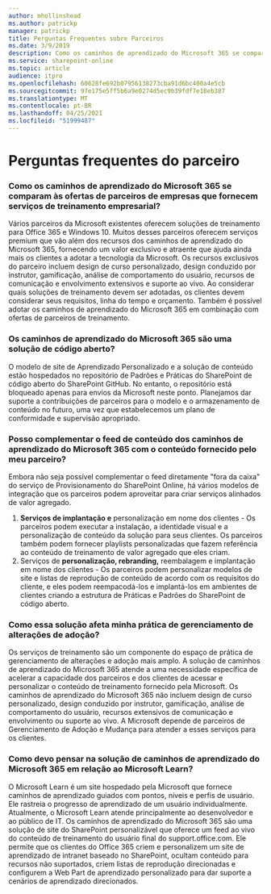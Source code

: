 ```yaml
---
author: mhollinshead
ms.author: patrickp
manager: patrickp
title: Perguntas Frequentes sobre Parceiros
ms.date: 3/9/2019
description: Como os caminhos de aprendizado do Microsoft 365 se comparam às ofertas de parceiros de empresas que fornecem serviços de treinamento empresarial?
ms.service: sharepoint-online
ms.topic: article
audience: itpro
ms.openlocfilehash: 60628fe692b07956138273cba91d6bc400a4e5cb
ms.sourcegitcommit: 97e175e5ff5b6a9e0274d5ec9b39fdf7e18eb387
ms.translationtype: MT
ms.contentlocale: pt-BR
ms.lasthandoff: 04/25/2021
ms.locfileid: "51999487"
---
```

# <a name="partner-frequently-asked-questions"></a>Perguntas frequentes do parceiro

### <a name="how-does-microsoft-365-learning-pathways-compare-to-partner-offerings-from-companies-that-provide-enterprise-training-services"></a>Como os caminhos de aprendizado do Microsoft 365 se comparam às ofertas de parceiros de empresas que fornecem serviços de treinamento empresarial?
Vários parceiros da Microsoft existentes oferecem soluções de treinamento para Office 365 e Windows 10. Muitos desses parceiros oferecem serviços premium que vão além dos recursos dos caminhos de aprendizado do Microsoft 365, fornecendo um valor exclusivo e atraente que ajuda ainda mais os clientes a adotar a tecnologia da Microsoft. Os recursos exclusivos do parceiro incluem design de curso personalizado, design conduzido por instrutor, gamificação, análise de comportamento do usuário, recursos de comunicação e envolvimento extensivos e suporte ao vivo. Ao considerar quais soluções de treinamento devem ser adotadas, os clientes devem considerar seus requisitos, linha do tempo e orçamento. Também é possível adotar os caminhos de aprendizado do Microsoft 365 em combinação com ofertas de parceiros de treinamento.
 
### <a name="is-microsoft-365-learning-pathways-an-open-source-solution"></a>Os caminhos de aprendizado do Microsoft 365 são uma solução de código aberto?
O modelo de site de Aprendizado Personalizado e a solução de conteúdo estão hospedados no repositório de Padrões e Práticas do SharePoint de código aberto do SharePoint GitHub. No entanto, o repositório está bloqueado apenas para envios da Microsoft neste ponto. Planejamos dar suporte a contribuições de parceiros para o modelo e o armazenamento de conteúdo no futuro, uma vez que estabelecemos um plano de conformidade e supervisão apropriado.  

### <a name="can-i-supplement-the-microsoft-365-learning-pathways-content-feed-with-my-partner-provided-content"></a>Posso complementar o feed de conteúdo dos caminhos de aprendizado do Microsoft 365 com o conteúdo fornecido pelo meu parceiro? 
Embora não seja possível complementar o feed diretamente "fora da caixa" do serviço de Provisionamento do SharePoint Online, há vários modelos de integração que os parceiros podem aproveitar para criar serviços alinhados de valor agregado.

1. **Serviços de implantação e** personalização em nome dos clientes - Os parceiros podem executar a instalação, a identidade visual e a personalização de conteúdo da solução para seus clientes. Os parceiros também podem fornecer playlists personalizadas que fazem referência ao conteúdo de treinamento de valor agregado que eles criam. 
2. Serviços de **personalização, rebranding,** reembalagem e implantação em nome dos clientes - Os parceiros podem personalizar modelos de site e listas de reprodução de conteúdo de acordo com os requisitos do cliente, e eles podem reempacodá-los e implantá-los em ambientes de clientes criando a estrutura de Práticas e Padrões do SharePoint de código aberto. 

### <a name="how-does-this-solution-affect-my-adoption-change-management-practice"></a>Como essa solução afeta minha prática de gerenciamento de alterações de adoção? 
Os serviços de treinamento são um componente do espaço de prática de gerenciamento de alterações e adoção mais amplo. A solução de caminhos de aprendizado do Microsoft 365 atende a uma necessidade específica de acelerar a capacidade dos parceiros e dos clientes de acessar e personalizar o conteúdo de treinamento fornecido pela Microsoft. Os caminhos de aprendizado do Microsoft 365 não incluem design de curso personalizado, design conduzido por instrutor, gamificação, análise de comportamento do usuário, recursos extensivos de comunicação e envolvimento ou suporte ao vivo. A Microsoft depende de parceiros de Gerenciamento de Adoção e Mudança para atender a esses serviços para os clientes. 

### <a name="how-should-i-think-of-the-microsoft-365-learning-pathways-solution-with-respect-to-microsoft-learn"></a>Como devo pensar na solução de caminhos de aprendizado do Microsoft 365 em relação ao Microsoft Learn?
O Microsoft Learn é um site hospedado pela Microsoft que fornece caminhos de aprendizado guiados com pontos, níveis e perfis de usuário. Ele rastreia o progresso de aprendizado de um usuário individualmente. Atualmente, o Microsoft Learn atende principalmente ao desenvolvedor e ao público de IT. Os caminhos de aprendizado do Microsoft 365 são uma solução de site do SharePoint personalizável que oferece um feed ao vivo do conteúdo de treinamento do usuário final do support.office.com. Ele permite que os clientes do Office 365 criem e personalizem um site de aprendizado de intranet baseado no SharePoint, ocultam conteúdo para recursos não suportados, criem listas de reprodução direcionadas e configurem a Web Part de aprendizado personalizado para dar suporte a cenários de aprendizado direcionados.
